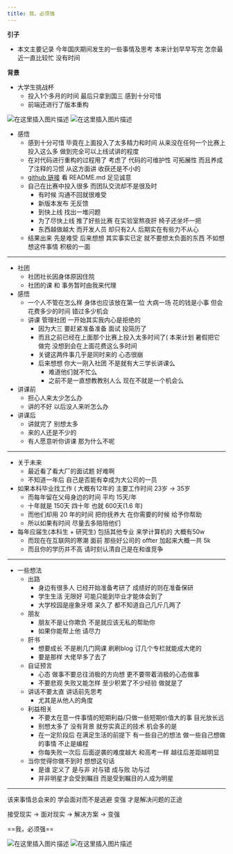 ```yaml
---
title: 我，必须强
---
```

**引子**
* 本文主要记录 今年国庆期间发生的一些事情及思考 本来计划早早写完 怎奈最近一直比较忙 没有时间

**背景**
* 大学生挑战杯
	* 投入1个多月的时间 最后只拿到国三 感到十分可惜
	* 前端还进行了版本重构

![在这里插入图片描述](https://img-blog.csdnimg.cn/20191017110042939.png?x-oss-process=image/watermark,type_ZmFuZ3poZW5naGVpdGk,shadow_10,text_aHR0cHM6Ly9ibG9nLmNzZG4ubmV0L3dlaXhpbl80MzA2OTAxOA==,size_16,color_FFFFFF,t_70)
![在这里插入图片描述](https://img-blog.csdnimg.cn/20191017105850820.png?x-oss-process=image/watermark,type_ZmFuZ3poZW5naGVpdGk,shadow_10,text_aHR0cHM6Ly9ibG9nLmNzZG4ubmV0L3dlaXhpbl80MzA2OTAxOA==,size_16,color_FFFFFF,t_70) 
* 感悟
	* 感到十分可惜 毕竟在上面投入了太多精力和时间 从来没在任何一个比赛上 投入这么多 做到完全可以上线试讲的程度
	* 在对代码进行重构的过程用了 考虑了 代码的可维护性 可拓展性 而且养成了注释的习惯 从这方面讲 收获还是不小的
	* [github 链接](https://github.com/Geronimomiao/szt-2.0)  看 README.md 足见诚意 
	* 自己在比赛中投入很多 而团队交流却不是很及时 
		* 有时候 沟通不回就很难受
		* 新版本发布 无反馈
		* 到快上线 找出一堆问题
		* 为了尽快上线 推了好些比赛 在实验室熬夜肝 椅子还坐坏一把
		* 东西越做越大 而开发人员 却只有2人  后期实在有些力不从心
	* 结果出来 先是难受 后来想想 其实事实已定 就不要想太负面的东西 不如想想这件事情 积极的一面

****

* 社团
	* 社团社长因身体原因住院 
	* 社团的课 和 事务暂时由我来代理
* 感悟
	* 一个人不管在怎么样 身体也应该放在第一位  大病一场 花的钱是小事 但会花费多少的时间 错过多少机会
	* 讲课 管理社团 一开始其实我内心是拒绝的
		* 因为大三 要赶紧准备准备 面试 投简历了
		* 而且之前已经在上面那个比赛上投入太多时间了( 本来计划 暑假把它做完 没想到会在上面花费这么多时间  
		* 关键这两件事几乎是同时来的 心态很崩
		* 后来想想 你大一刚入社团 不是就有大三学长讲课么 
			* 难道他们就不忙么   
			* 之前不是一直想教教别人么 现在不就是一个机会么
* 讲课前
	* 担心人来太少怎么办
	* 讲的不好 以后没人来听怎么办 
* 讲课后
	* 讲就完了 别想太多
	* 来的人还是不少的
	* 有人愿意听你讲课 那为什么不呢

****

* 关于未来
	* 最近看了看大厂的面试题 好难啊
	* 不知道一年后 自己是否能有幸成为大公司的一员
* 如果本科毕业找工作 ( 大概有12年的 主要工作时间 23岁 -> 35岁 
	* 而每年留在父母身边的时间 平均 15天/年
	* 十年就是 150天 四十年 也就 600天(1.6 年)
	* 而他们却用 20 年的时间 把你抚养大 在你需要的时候 给予你帮助 
	* 所以如果有时间 尽量去多陪陪他们
* 每年应届生(本科生 + 研究生) 包括其他专业 来学计算机的 大概有50w
	* 而现在在互联网的寒潮 面前 那些好公司的 offter 加起来大概一共 5k
	* 而且你的学历并不高 请时刻认清自己是在和谁竞争     

****

* 一些想法
	*  出路
		* 身边有很多人 已经开始准备考研了 成绩好的则在准备保研
		* 学生生活 无限好 可能只能到毕业才能体会到了
		* 大学校园是座象牙塔 呆久了 都不知道自己几斤几两了
	*  朋友
		* 朋友不是让你欺负 不是就应该无私的帮助你
		* 如果你能帮上他 请尽力 
	* 肝书
		* 想要成长 不是刷几门网课 刷刷blog 订几个专栏就能成大佬的
		* 要是那样 大佬早多了去了
	* 自证预言
		* 心态 做事不要总往消极的方向想 更不要带着消极的心态做事
		* 不要悲观 失败又能怎样 至少积累了不少经验 做就是了
	* 讲话不要太直 讲话前先思考
		* 尤其是从他人的角度 
	* 利益相关
		* 不要太在意一件事情的短期利益/只做一些短期价值大的事 目光放长远
		* 别想太多了 没有背景 就夯实真正的技术 机会多的是
		* 在一定阶段后 在满足生活的前提下 有一些自己的想法 做一些自己想做的事情 不止是编程
		* 你每失败一次后 后面逆袭的难度越大 和高考一样 越往后差距越明显
	* 当你觉得你做不到时 想想这句话
		* 是谁 定义了 是与非 对与错 成与败 功与过
		* 并非明星才会受到瞩目 而是受到瞩目的人成为明星
****
该来事情总会来的 学会面对而不是逃避
变强 才是解决问题的正途

接受现实 -> 面对现实 -> 解决方案 -> 变强

==我，必须强==     
		
![在这里插入图片描述](https://img-blog.csdnimg.cn/20191017120712156.png?x-oss-process=image/watermark,type_ZmFuZ3poZW5naGVpdGk,shadow_10,text_aHR0cHM6Ly9ibG9nLmNzZG4ubmV0L3dlaXhpbl80MzA2OTAxOA==,size_16,color_FFFFFF,t_70)
![在这里插入图片描述](https://img-blog.csdnimg.cn/20191017120747580.png?x-oss-process=image/watermark,type_ZmFuZ3poZW5naGVpdGk,shadow_10,text_aHR0cHM6Ly9ibG9nLmNzZG4ubmV0L3dlaXhpbl80MzA2OTAxOA==,size_16,color_FFFFFF,t_70)